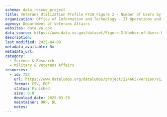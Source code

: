 ```yaml
---
schema: data_rescue_project 
title: Veterans Utilization Profile FY18 Figure 2 - Number of Users by Program - FY2009-2018
organization: Office of Information and Technology - IT Operations and Services (ITOPS)
agency: Department of Veterans Affairs
websites: data.va.gov
data_source: https://www.data.va.gov/dataset/Figure-2-Number-of-Users-by-Program-FY2009-2018/bdir-tym7
description: 
last_modified: 2025-04-09
metadata_available: No
metadata_url: 
category:
  - Science & Research 
  - Military & Veterans Affairs 
resources:
  - id: 723
    url: https://www.datalumos.org/datalumos/project/224663/version/V1/view
    format: CSV, PDF
    status: Finished
    size: 0.0
    download_date: 2025-03-29
    maintainer: DRP, DL
    notes: 
---
```

